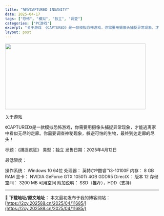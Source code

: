 ```yaml
---
title: "捕捉CAPTURED INSANITY"
date: 2025-04-17
tags: ["恐怖", "模拟", "独立", "调查"]
categories: ["PC游戏"]
excerpt: "关于游戏 《CAPTURED》是一款模拟恐怖游戏，你需要用摄像头捕捉异常现象，才能逃离家中看似无尽的走廊。你需要调查神秘现象，躲避可怕的生物，最终到达走廊的尽头！ 标题：《捕捉疯狂》 类型：独立 发售日期：2025年4月12日 最低限度： 操作系统： Windows 10 64位 处理器： 英特尔®&hellip;"
layout: post
---
```


<img class="aligncenter size-full wp-image-11686" src="https://2cy.202588.cn/wp-content/uploads/2025/04/2025041706452778.webp" alt="" width="460" height="215" />

关于游戏

《CAPTURED》是一款模拟恐怖游戏，你需要用摄像头捕捉异常现象，才能逃离家中看似无尽的走廊。你需要调查神秘现象，躲避可怕的生物，最终到达走廊的尽头！

标题：《捕捉疯狂》
类型：独立
发售日期：2025年4月12日

最低限度：

操作系统： Windows 10 64位
处理器： 英特尔®酷睿™i3-10100F
内存： 8 GB RAM
显卡： NVIDIA GeForce GTX 1050Ti 4GB GDDR5
DirectX： 版本 12
存储空间： 3200 MB 可用空间
附加说明： SSD（推荐），HDD（支持）

---
📖 **下载地址/原文地址：** 本文最初发布于我的博客网站：[https://2cy.202588.cn/2025/04/11685/](https://2cy.202588.cn/2025/04/11685/)
